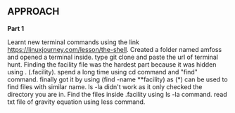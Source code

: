 ## APPROACH
**Part 1**

Learnt new terminal commands using the link https://linuxjourney.com/lesson/the-shell.
Created a folder named amfoss and opened a terminal inside.
type git clone and paste the url of terminal hunt.
Finding the facility file was the hardest part because it was hidden using . (.facility). spend a long time using cd command and "find" command.
finally got it by using (find -name **facility) as (*) can be used to find files with similar name.
ls -la didn't work as it only checked the directory you are in.
Find the files inside .facility using ls -la command.
read txt file of gravity equation using less command.

